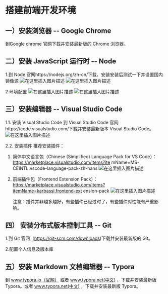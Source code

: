 #                      搭建前端开发环境

## 一）安装浏览器 -- Google Chrome 

到Google chrome 官网下载并安装最新版的 Chrome 浏览器。


## 二）安装 JavaScript 运行时 -- Node 

1.到 Node 官网https://nodejs.org/zh-cn/下载、安装安装后测试一下并设置国内镜像源
![在这里插入图片描述](https://img-blog.csdnimg.cn/20200926225947495.png?x-oss-process=image/watermark,type_ZmFuZ3poZW5naGVpdGk,shadow_10,text_aHR0cHM6Ly9ibG9nLmNzZG4ubmV0L0d1WmhpQmFp,size_16,color_FFFFFF,t_70#pic_center)
![在这里插入图片描述](https://img-blog.csdnimg.cn/20200926222914292.png?x-oss-process=image/watermark,type_ZmFuZ3poZW5naGVpdGk,shadow_10,text_aHR0cHM6Ly9ibG9nLmNzZG4ubmV0L0d1WmhpQmFp,size_16,color_FFFFFF,t_70#pic_center)


2.环境配置
![在这里插入图片描述](https://img-blog.csdnimg.cn/20200926222942249.png#pic_center)
![在这里插入图片描述](https://img-blog.csdnimg.cn/20200926223001332.png?x-oss-process=image/watermark,type_ZmFuZ3poZW5naGVpdGk,shadow_10,text_aHR0cHM6Ly9ibG9nLmNzZG4ubmV0L0d1WmhpQmFp,size_16,color_FFFFFF,t_70#pic_center)



## 三）安装编辑器 -- Visual Studio Code 

1.1. 安装 Visual Studio Code 
到 Visual Studio Code 官网https://code.visualstudio.com/下载并安装最新版本 Visual Studio Code。 
![在这里插入图片描述](https://img-blog.csdnimg.cn/20200926223216713.png?x-oss-process=image/watermark,type_ZmFuZ3poZW5naGVpdGk,shadow_10,text_aHR0cHM6Ly9ibG9nLmNzZG4ubmV0L0d1WmhpQmFp,size_16,color_FFFFFF,t_70#pic_center)



2.2. 安装插件 
推荐安装插件：

1. 简体中文语言包（Chinese (Simplified) Language Pack for VS Code）：https://marketplace.visualstudio.com/items?ite mName=MS-CEINTL.vscode-language-pack-zh-hans 
![在这里插入图片描述](https://img-blog.csdnimg.cn/20200926223314270.png?x-oss-process=image/watermark,type_ZmFuZ3poZW5naGVpdGk,shadow_10,text_aHR0cHM6Ly9ibG9nLmNzZG4ubmV0L0d1WmhpQmFp,size_16,color_FFFFFF,t_70#pic_center)


3. 前端插件包（Frontend Extension Pack）：https://marketplace.visualstudio.com/items?itemName=karbassi.frontend-ext ension-pack
![在这里插入图片描述](https://img-blog.csdnimg.cn/20200926223444970.png?x-oss-process=image/watermark,type_ZmFuZ3poZW5naGVpdGk,shadow_10,text_aHR0cHM6Ly9ibG9nLmNzZG4ubmV0L0d1WmhpQmFp,size_16,color_FFFFFF,t_70#pic_center)

   注意：插件并非越多越好，有些插件已经过时了，有些插件对性能有严重影响。



## 四） 安装分布式版本控制工具 -- Git 

1.到 Git 官网（https://git-scm.com/downloads)下载并安装最新版的 Git。

2.配置个人信息及版本库


## 五）安装 Markdown 文档编辑器 -- Typora 

到 www.typora.io（官网） 或者 www.typora.net(中文) ，下载并安装最新版 Typora。或者 www.typora.net(中文) ，下载并安装最新版 Typora。